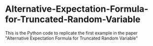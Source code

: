 # Alternative-Expectation-Formula-for-Truncated-Random-Variable

This is the Python code to replicate the first example in the paper "Alternative Expectation Formula for Truncated Random Variable"

